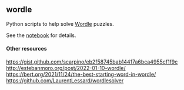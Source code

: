 ## wordle

Python scripts to help solve [Wordle](https://www.powerlanguage.co.uk/wordle/) puzzles.

See the [notebook](wordle_solver_example.ipynb) for details.




#### Other resources

<https://gist.github.com/scarpino/eb2f58745bab14417a6bca4955cf1f9c>
<http://estebanmoro.org/post/2022-01-10-wordle/>
<https://bert.org/2021/11/24/the-best-starting-word-in-wordle/>
<https://github.com/LaurentLessard/wordlesolver>